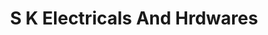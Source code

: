 ---
title: "S K Electricals And Hrdwares"
url: /malappuram/s-k-electricals-and-hrdwares/
shop: hardware
---